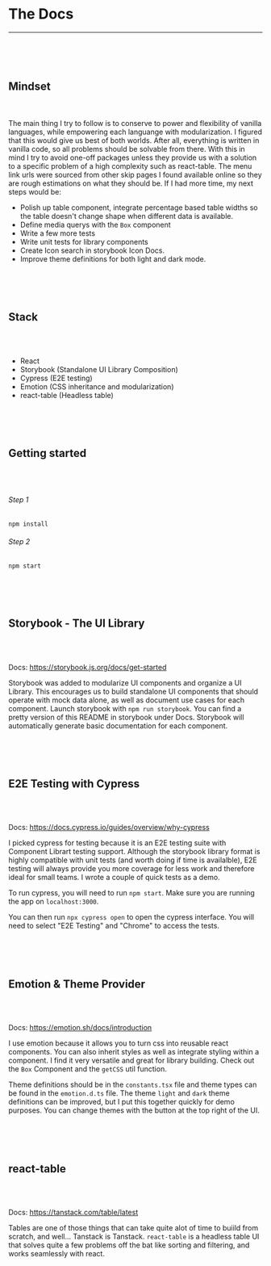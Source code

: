 # The Docs

---

<br/><br/><br/>

## Mindset

<br/><br/>
The main thing I try to follow is to conserve to power and flexibility of vanilla languages, while empowering each languange with modularization. I figured that this would give us best of both worlds. After all, everything is written in vanilla code, so all problems should be solvable from there. With this in mind I try to avoid one-off packages unless they provide us with a solution to a specific problem of a high complexity such as react-table. The menu link urls were sourced from other skip pages I found available online so they are rough estimations on what they should be. If I had more time, my next steps would be:

- Polish up table component, integrate percentage based table widths so the table doesn't change shape when different data is available.
- Define media querys with the `Box` component
- Write a few more tests
- Write unit tests for library components
- Create Icon search in storybook Icon Docs.
- Improve theme definitions for both light and dark mode.

<br/><br/><br/>

## Stack

<br/><br/>

- React
- Storybook (Standalone UI Library Composition)
- Cypress (E2E testing)
- Emotion (CSS inheritance and modularization)
- react-table (Headless table)

<br/><br/><br/>

## Getting started

<br/><br/>

###### Step 1

`npm install`

###### Step 2

`npm start`

<br/><br/><br/>

## Storybook - The UI Library

<br/><br/>

Docs: https://storybook.js.org/docs/get-started

Storybook was added to modularize UI components and organize a UI Library.
This encourages us to build standalone UI components that should operate with mock data alone, as well as document use cases for each component.
Launch storybook with `npm run storybook`. You can find a pretty version of this README in storybook under Docs.
Storybook will automatically generate basic documentation for each component.

<br/><br/><br/>

## E2E Testing with Cypress

<br/><br/>

Docs: https://docs.cypress.io/guides/overview/why-cypress

I picked cypress for testing because it is an E2E testing suite with Component Librart testing support. Although the storybook library format is highly compatible with unit tests (and worth doing if time is availalble), E2E testing will always provide you more coverage for less work and therefore ideal for small teams. I wrote a couple of quick tests as a demo.

To run cypress, you will need to run `npm start`. Make sure you are running the app on `localhost:3000`.

You can then run `npx cypress open` to open the cypress interface. You will need to select "E2E Testing" and "Chrome" to access the tests.

<br/><br/><br/>

## Emotion & Theme Provider

<br/><br/>

Docs: https://emotion.sh/docs/introduction

I use emotion because it allows you to turn css into reusable react components. You can also inherit styles as well as integrate styling within a component. I find it very versatile and great for library building. Check out the `Box` Component and the `getCSS` util function.

Theme definitions should be in the `constants.tsx` file and theme types can be found in the `emotion.d.ts` file. The theme `light` and `dark` theme definitions can be improved, but I put this together quickly for demo purposes. You can change themes with the button at the top right of the UI.

<br/><br/><br/>

## react-table

<br/><br/>

Docs: https://tanstack.com/table/latest

Tables are one of those things that can take quite alot of time to buiild from scratch, and well... Tanstack is Tanstack. `react-table` is a headless table UI that solves quite a few problems off the bat like sorting and filtering, and works seamlessly with react.

<br/><br/><br/>

